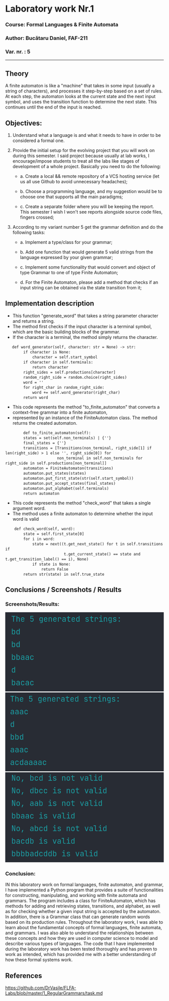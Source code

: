 # Laboratory work Nr.1

### Course: Formal Languages & Finite Automata
### Author: Bucătaru Daniel, FAF-211

### Var. nr. : 5

----

## Theory
A finite automaton is like a "machine" that takes in some input (usually a string of characters), 
and processes it step-by-step based on a set of rules. At each step, the automaton looks at the current state and the next input symbol, 
and uses the transition function to determine the next state. 
This continues until the end of the input is reached.


## Objectives:


1. Understand what a language is and what it needs to have in order to be considered a formal one.

2. Provide the initial setup for the evolving project that you will work on during this semester. I said project because usually at lab works, I encourage/impose students to treat all the labs like stages of development of a whole project. Basically you need to do the following:

    * a. Create a local && remote repository of a VCS hosting service (let us all use Github to avoid unnecessary headaches);

    * b. Choose a programming language, and my suggestion would be to choose one that supports all the main paradigms;

    * c. Create a separate folder where you will be keeping the report. This semester I wish I won't see reports alongside source code files, fingers crossed;
   
3. According to my variant number 5 get the grammar definition and do the following tasks:

   * a. Implement a type/class for your grammar;

   * b. Add one function that would generate 5 valid strings from the language expressed by your given grammar;

   * c. Implement some functionality that would convert and object of type Grammar to one of type Finite Automaton;

   * d. For the Finite Automaton, please add a method that checks if an input string can be obtained via the state transition from it;


## Implementation description

* This function "generate_word" that takes a string parameter character and returns a string.
* The method first checks if the input character is a terminal symbol, which are the basic building blocks of the grammar. 
* If the character is a terminal, the method simply returns the character.
````
   def word_generator(self, character: str = None) -> str:
        if character is None:
            character = self.start_symbol
        if character in self.terminals:
            return character
        right_sides = self.productions[character]
        random_right_side = random.choice(right_sides)
        word = ''
        for right_char in random_right_side:
            word += self.word_generator(right_char)
        return word
````
* This code represents the method "to_finite_automaton" that converts a context-free grammar into a finite automaton, 
* represented by an instance of the FiniteAutomaton class. The method returns the created automaton.
````
        def to_finite_automaton(self):
        states = set(self.non_terminals) | {''}
        final_states = {''}
        transitions = [Transitions(non_terminal, right_side[1] if len(right_side) > 1 else '', right_side[0]) for
                       non_terminal in self.non_terminals for right_side in self.productions[non_terminal]]
        automaton = FiniteAutomaton(transitions)
        automaton.put_states(states)
        automaton.put_first_state(str(self.start_symbol))
        automaton.put_accept_states(final_states)
        automaton.put_alphabet(self.terminals)
        return automaton
````

* This code represents the method "check_word" that takes a single argument word. 
* The method uses a finite automaton to determine whether the input word is valid
````
    def check_word(self, word):
        state = self.first_state[0]
        for i in word:
            state = next((t.get_next_state() for t in self.transitions if
                          t.get_current_state() == state and t.get_transition_label() == i), None)
            if state is None:
                return False
        return str(state) in self.true_state
````

## Conclusions / Screenshots / Results
### Screenshots/Results:
![img.png](img.png)
![img_1.png](img_1.png)
![img_2.png](img_2.png)

### Conclusion:
IN this laboratory work on formal languages, finite automaton, and grammar, 
I have implemented a Python program that provides a suite of functionalities for constructing, 
manipulating, and working with finite automata and grammars.
The program includes a class for FiniteAutomaton, 
which has methods for adding and retrieving states, transitions, and alphabet, 
as well as for checking whether a given input string is accepted by the automaton. 
In addition, there is a Grammar class that can generate random words based on its production rules.
Throughout the laboratory work, I was able to learn about the fundamental concepts of formal languages, finite automata, and grammars. 
I was also able to understand the relationships between these concepts and how they are used in computer science to model and describe various types of languages.
The code that I have implemented during the laboratory work has been tested thoroughly and has proven to work as intended, which has provided me with a better understanding of how these formal systems work.

## References

https://github.com/DrVasile/FLFA-Labs/blob/master/1_RegularGrammars/task.md 